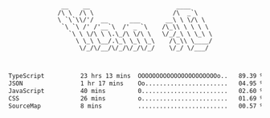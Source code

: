 <div align="center">
<pre><code>
 __    __                        ____      
/\ \  /\ \                      /\  _`\    
\ `\`\\/'/  __      ___       __\ \ \/\ \  
 `\ `\ /' /'__`\  /' _ `\    /\_\\ \ \ \ \ 
   `\ \ \/\ \ \.\_/\ \/\ \   \/_/_\ \ \_\ \
     \ \_\ \__/.\_\ \_\ \_\    /\_\\ \____/
      \/_/\/__/\/_/\/_/\/_/    \/_/ \/___/ 
                                           

</code></pre>

<!--START_SECTION:waka-->

```txt
TypeScript          23 hrs 13 mins  OOOOOOOOOOOOOOOOOOOOOOo..   89.39 %
JSON                1 hr 17 mins    Oo.......................   04.95 %
JavaScript          40 mins         0........................   02.60 %
CSS                 26 mins         o........................   01.69 %
SourceMap           8 mins          .........................   00.57 %
```

<!--END_SECTION:waka-->
